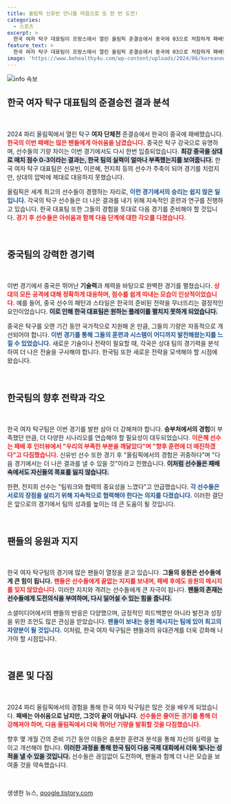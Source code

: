 ```yaml
---
title: 올림픽 신유빈 언니들 마음으로 또 한 번 도전!
categories:
  - 스포츠
excerpt: >
  한국 여자 탁구 대표팀이 프랑스에서 열린 올림픽 준결승에서 중국에 03으로 처참하게 패배했습니다. 그러나 선수들은 아쉬움을 털고 마지막 승부를 위해 연대할 결심을 다졌습니다. 그들의 이야기를 영상으로 확인해보세요!
feature_text: >
  한국 여자 탁구 대표팀이 프랑스에서 열린 올림픽 준결승에서 중국에 03으로 처참하게 패배했습니다. 그러나 선수들은 아쉬움을 털고 마지막 승부를 위해 연대할 결심을 다졌습니다. 그들의 이야기를 영상으로 확인해보세요!
image: 'https://www.behealthy4u.com/wp-content/uploads/2024/06/koreanews.jpg'
---
```


<p><img src="https://www.behealthy4u.com/wp-content/uploads/2024/06/koreanews.jpg" alt="info 속보" /></p>

<h2 data-ke-size="size26">한국 여자 탁구 대표팀의 준결승전 결과 분석</h2>

<p data-ke-size="size16">&nbsp;</p>

<p>2024 파리 올림픽에서 열린 탁구 <b>여자 단체전</b> 준결승에서 한국이 중국에 패배했습니다. <b><span style="color: #ee2323;">한국의 이번 패배는 많은 팬들에게 아쉬움을 남겼습니다.</span></b> 중국은 탁구 강국으로 유명하며, 선수들의 기량 차이는 이번 경기에서도 다시 한번 입증되었습니다. <b><span style="background-color: #21538527;">최강 중국을 상대로 매치 점수 0-3이라는 결과는, 한국 팀의 실력이 얼마나 부족했는지를 보여줍니다.</span></b> 한국 여자 탁구 대표팀은 신유빈, 이은혜, 전지희 등의 선수가 주축이 되어 경기를 치렀지만, 상대의 압박에 제대로 대응하지 못했습니다. </p>

<p>올림픽은 세계 최고의 선수들이 경쟁하는 자리로, <b><span style="color: #1a5490;">이런 경기에서의 승리는 쉽지 않은 일입니다.</span></b> 각국의 탁구 선수들은 더 나은 결과를 내기 위해 지속적인 훈련과 연구를 진행하고 있습니다. 한국 대표팀 또한 그들의 경험을 토대로 다음 경기를 준비해야 할 것입니다. <b><span style="color: #ee2323;">경기 후 선수들은 아쉬움과 함께 다음 단계에 대한 각오를 다졌습니다.</span></b> </p>

<p><br /></p>

<h2 data-ke-size="size26">중국팀의 강력한 경기력</h2>

<p data-ke-size="size16">&nbsp;</p>

<p>이번 경기에서 중국은 뛰어난 <b>기술력</b>과 체력을 바탕으로 완벽한 경기를 펼쳤습니다. <b><span style="color: #ee2323;">상대의 모든 공격에 대해 정확하게 대응하며, 점수를 쉽게 따내는 모습이 인상적이었습니다.</span></b> 예를 들어, 중국 선수의 패턴과 스타일은 한국의 준비된 전략을 무너뜨리는 결정적인 요인이었습니다. <b><span style="background-color: #21538527;">이로 인해 한국 대표팀은 원하는 플레이를 펼치지 못하게 되었습니다.</span></b></p>

<p>중국은 탁구를 오랜 기간 동안 국가적으로 지원해 온 만큼, 그들의 기량은 자동적으로 개선되어야 합니다. <b><span style="color: #1a5490;">이번 경기를 통해 그들의 훈련과 시스템이 어디까지 발전해왔는지를 느낄 수 있었습니다.</span></b> 새로운 기술이나 전략이 필요할 때, 각국은 상대 팀의 경기력을 분석하여 더 나은 전술을 구사해야 합니다. 한국팀 또한 새로운 전략을 모색해야 할 시점에 왔습니다.</p>

<p><br /></p>

<h2 data-ke-size="size26">한국팀의 향후 전략과 각오</h2>

<p data-ke-size="size16">&nbsp;</p>

<p>한국 여자 탁구팀은 이번 경기를 발판 삼아 더 강해져야 합니다. <b>승부처에서의 경험</b>이 부족했던 만큼, 더 다양한 시나리오를 연습해야 할 필요성이 대두되었습니다. <b><span style="color: #ee2323;">이은혜 선수는 패배 후 인터뷰에서 "우리의 부족한 부분을 깨달았다"며 "향후 훈련에 더 매진하겠다"고 다짐했습니다.</span></b> 신유빈 선수 또한 경기 후 "올림픽에서의 경험은 귀중하다"며 "다음 경기에서는 더 나은 결과를 낼 수 있을 것"이라고 전했습니다. <b><span style="background-color: #21538527;">이처럼 선수들은 패배 속에서도 자신들의 목표를 잃지 않습니다.</span></b></p>

<p>한편, 전지희 선수는 "팀워크와 협력의 중요성을 느꼈다"고 언급했습니다. <b><span style="color: #1a5490;">각 선수들은 서로의 장점을 살리기 위해 지속적으로 협력해야 한다는 의지를 다졌습니다.</span></b> 이러한 결단은 앞으로의 경기에서 팀의 성과를 높이는 데 큰 도움이 될 것입니다. </p>

<p><br /></p>

<h2 data-ke-size="size26">팬들의 응원과 지지</h2>

<p data-ke-size="size16">&nbsp;</p>

<p>한국 여자 탁구팀의 경기에 많은 팬들이 열정을 쏟고 있습니다. <b>그들의 응원은 선수들에게 큰 힘이 됩니다.</b> <b><span style="color: #ee2323;">팬들은 선수들에게 끝없는 지지를 보내며, 패배 후에도 응원의 메시지를 잊지 않았습니다.</span></b> 이러한 지지와 격려는 선수들에게 큰 자극이 됩니다. <b><span style="background-color: #21538527;">팬들의 존재는 선수들에게 도전의식을 부여하며, 다시 일어설 수 있는 힘을 줍니다.</span></b></p>

<p>소셜미디어에서의 팬들의 반응은 다양했으며, 긍정적인 피드백뿐만 아니라 발전과 성장을 위한 조언도 많은 관심을 받았습니다. <b><span style="color: #1a5490;">팬들이 보내는 응원 메시지는 팀에 있어 최고의 자양분이 될 것입니다.</span></b> 이처럼, 한국 여자 탁구팀은 팬들과의 유대관계를 더욱 강화해 나가야 할 시점입니다.</p>

<p><br /></p>

<h2 data-ke-size="size26">결론 및 다짐</h2>

<p data-ke-size="size16">&nbsp;</p>

<p>2024 파리 올림픽에서의 경험을 통해 한국 여자 탁구팀은 많은 것을 배우게 되었습니다. <b>패배는 아쉬움으로 남지만, 그것이 끝이 아닙니다.</b> <b><span style="color: #ee2323;">선수들은 줄어든 경기를 통해 더 강해져야 하며, 다음 올림픽에서 더욱 뛰어난 기량을 발휘할 것을 다짐했습니다.</span></b> </p>

<p>향후 몇 개월 간의 준비 기간 동안 이들은 충분한 훈련과 분석을 통해 자신의 실력을 높이고 개선해야 합니다. <b><span style="background-color: #21538527;">이러한 과정을 통해 한국 팀이 다음 국제 대회에서 더욱 빛나는 성적을 낼 수 있을 것입니다.</span></b> 선수들은 끊임없이 도전하며, 팬들과 함께 더 나은 모습을 보여줄 것을 약속했습니다.</p>

<p data-ke-size="size16">&nbsp;</p>
생생한 뉴스, <a href="https://qoogle.tistory.com" rel="dofollow">qoogle.tistory.com</a>


